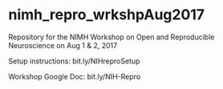 # nimh_repro_wrkshpAug2017
Repository for the NIMH Workshop on Open and Reproducible Neuroscience on Aug 1 &amp; 2, 2017

Setup instructions:
bit.ly/NIHreproSetup

Workshop Google Doc:
bit.ly/NIH-Repro
